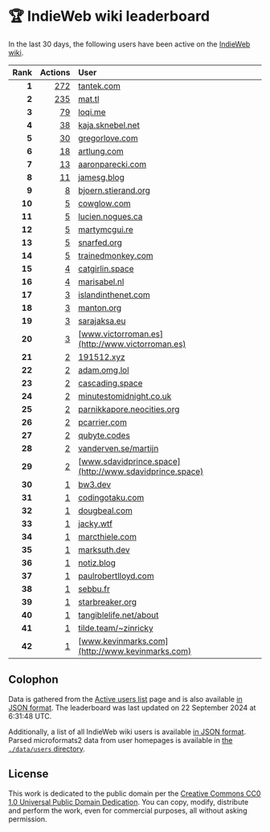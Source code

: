 # 🏆 IndieWeb wiki leaderboard

In the last 30 days, the following users have been active on the [IndieWeb wiki](https://indieweb.org).

| Rank | Actions | User |
|-----:|--------:|:-----|
| **1** | [272](https://indieweb.org/Special:Contributions/Tantek.com) | [tantek.com](http://tantek.com) |
| **2** | [235](https://indieweb.org/Special:Contributions/Mat.tl) | [mat.tl](http://mat.tl) |
| **3** | [79](https://indieweb.org/Special:Contributions/Loqi.me) | [loqi.me](http://loqi.me) |
| **4** | [38](https://indieweb.org/Special:Contributions/Kaja.sknebel.net) | [kaja.sknebel.net](http://kaja.sknebel.net) |
| **5** | [30](https://indieweb.org/Special:Contributions/Gregorlove.com) | [gregorlove.com](http://gregorlove.com) |
| **6** | [18](https://indieweb.org/Special:Contributions/Artlung.com) | [artlung.com](http://artlung.com) |
| **7** | [13](https://indieweb.org/Special:Contributions/Aaronparecki.com) | [aaronparecki.com](http://aaronparecki.com) |
| **8** | [11](https://indieweb.org/Special:Contributions/Jamesg.blog) | [jamesg.blog](http://jamesg.blog) |
| **9** | [8](https://indieweb.org/Special:Contributions/Bjoern.stierand.org) | [bjoern.stierand.org](http://bjoern.stierand.org) |
| **10** | [5](https://indieweb.org/Special:Contributions/Cowglow.com) | [cowglow.com](http://cowglow.com) |
| **11** | [5](https://indieweb.org/Special:Contributions/Lucien.nogues.ca) | [lucien.nogues.ca](http://lucien.nogues.ca) |
| **12** | [5](https://indieweb.org/Special:Contributions/Martymcgui.re) | [martymcgui.re](http://martymcgui.re) |
| **13** | [5](https://indieweb.org/Special:Contributions/Snarfed.org) | [snarfed.org](http://snarfed.org) |
| **14** | [5](https://indieweb.org/Special:Contributions/Trainedmonkey.com) | [trainedmonkey.com](http://trainedmonkey.com) |
| **15** | [4](https://indieweb.org/Special:Contributions/Catgirlin.space) | [catgirlin.space](http://catgirlin.space) |
| **16** | [4](https://indieweb.org/Special:Contributions/Marisabel.nl) | [marisabel.nl](http://marisabel.nl) |
| **17** | [3](https://indieweb.org/Special:Contributions/Islandinthenet.com) | [islandinthenet.com](http://islandinthenet.com) |
| **18** | [3](https://indieweb.org/Special:Contributions/Manton.org) | [manton.org](http://manton.org) |
| **19** | [3](https://indieweb.org/Special:Contributions/Sarajaksa.eu) | [sarajaksa.eu](http://sarajaksa.eu) |
| **20** | [3](https://indieweb.org/Special:Contributions/Www.victorroman.es) | [www.victorroman.es](http://www.victorroman.es) |
| **21** | [2](https://indieweb.org/Special:Contributions/191512.xyz) | [191512.xyz](http://191512.xyz) |
| **22** | [2](https://indieweb.org/Special:Contributions/Adam.omg.lol) | [adam.omg.lol](http://adam.omg.lol) |
| **23** | [2](https://indieweb.org/Special:Contributions/Cascading.space) | [cascading.space](http://cascading.space) |
| **24** | [2](https://indieweb.org/Special:Contributions/Minutestomidnight.co.uk) | [minutestomidnight.co.uk](http://minutestomidnight.co.uk) |
| **25** | [2](https://indieweb.org/Special:Contributions/Parnikkapore.neocities.org) | [parnikkapore.neocities.org](http://parnikkapore.neocities.org) |
| **26** | [2](https://indieweb.org/Special:Contributions/Pcarrier.com) | [pcarrier.com](http://pcarrier.com) |
| **27** | [2](https://indieweb.org/Special:Contributions/Qubyte.codes) | [qubyte.codes](http://qubyte.codes) |
| **28** | [2](https://indieweb.org/Special:Contributions/Vanderven.se_martijn) | [vanderven.se/martijn](http://vanderven.se/martijn) |
| **29** | [2](https://indieweb.org/Special:Contributions/Www.sdavidprince.space) | [www.sdavidprince.space](http://www.sdavidprince.space) |
| **30** | [1](https://indieweb.org/Special:Contributions/Bw3.dev) | [bw3.dev](http://bw3.dev) |
| **31** | [1](https://indieweb.org/Special:Contributions/Codingotaku.com) | [codingotaku.com](http://codingotaku.com) |
| **32** | [1](https://indieweb.org/Special:Contributions/Dougbeal.com) | [dougbeal.com](http://dougbeal.com) |
| **33** | [1](https://indieweb.org/Special:Contributions/Jacky.wtf) | [jacky.wtf](http://jacky.wtf) |
| **34** | [1](https://indieweb.org/Special:Contributions/Marcthiele.com) | [marcthiele.com](http://marcthiele.com) |
| **35** | [1](https://indieweb.org/Special:Contributions/Marksuth.dev) | [marksuth.dev](http://marksuth.dev) |
| **36** | [1](https://indieweb.org/Special:Contributions/Notiz.blog) | [notiz.blog](http://notiz.blog) |
| **37** | [1](https://indieweb.org/Special:Contributions/Paulrobertlloyd.com) | [paulrobertlloyd.com](http://paulrobertlloyd.com) |
| **38** | [1](https://indieweb.org/Special:Contributions/Sebbu.fr) | [sebbu.fr](http://sebbu.fr) |
| **39** | [1](https://indieweb.org/Special:Contributions/Starbreaker.org) | [starbreaker.org](http://starbreaker.org) |
| **40** | [1](https://indieweb.org/Special:Contributions/Tangiblelife.net_about) | [tangiblelife.net/about](http://tangiblelife.net/about) |
| **41** | [1](https://indieweb.org/Special:Contributions/Tilde.team_~zinricky) | [tilde.team/~zinricky](http://tilde.team/~zinricky) |
| **42** | [1](https://indieweb.org/Special:Contributions/Www.kevinmarks.com) | [www.kevinmarks.com](http://www.kevinmarks.com) |


## Colophon

Data is gathered from the [Active users list](https://indieweb.org/Special:ActiveUsers) page and is also available [in JSON format](https://github.com/jgarber623/indieweb-wiki-leaderboard/blob/main/data/leaderboard.json). The leaderboard was last updated on 22 September 2024 at 6:31:48 UTC.

Additionally, a list of all IndieWeb wiki users is available [in JSON format](https://github.com/jgarber623/indieweb-wiki-leaderboard/blob/main/data/users.json). Parsed microformats2 data from user homepages is available in [the `./data/users` directory](https://github.com/jgarber623/indieweb-wiki-leaderboard/blob/main/data/users).

## License

This work is dedicated to the public domain per the [Creative Commons CC0 1.0 Universal Public Domain Dedication](https://creativecommons.org/publicdomain/zero/1.0/). You can copy, modify, distribute and perform the work, even for commercial purposes, all without asking permission.
